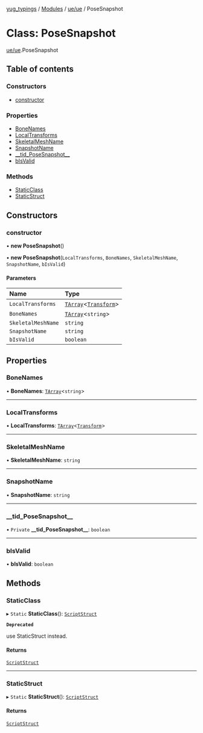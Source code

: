 [yug_typings](../README.md) / [Modules](../modules.md) / [ue/ue](../modules/ue_ue.md) / PoseSnapshot

# Class: PoseSnapshot

[ue/ue](../modules/ue_ue.md).PoseSnapshot

## Table of contents

### Constructors

- [constructor](ue_ue.PoseSnapshot.md#constructor)

### Properties

- [BoneNames](ue_ue.PoseSnapshot.md#bonenames)
- [LocalTransforms](ue_ue.PoseSnapshot.md#localtransforms)
- [SkeletalMeshName](ue_ue.PoseSnapshot.md#skeletalmeshname)
- [SnapshotName](ue_ue.PoseSnapshot.md#snapshotname)
- [\_\_tid\_PoseSnapshot\_\_](ue_ue.PoseSnapshot.md#__tid_posesnapshot__)
- [bIsValid](ue_ue.PoseSnapshot.md#bisvalid)

### Methods

- [StaticClass](ue_ue.PoseSnapshot.md#staticclass)
- [StaticStruct](ue_ue.PoseSnapshot.md#staticstruct)

## Constructors

### constructor

• **new PoseSnapshot**()

• **new PoseSnapshot**(`LocalTransforms`, `BoneNames`, `SkeletalMeshName`, `SnapshotName`, `bIsValid`)

#### Parameters

| Name | Type |
| :------ | :------ |
| `LocalTransforms` | [`TArray`](../interfaces/ue_puerts.TArray.md)<[`Transform`](ue_ue_s.Transform.md)\> |
| `BoneNames` | [`TArray`](../interfaces/ue_puerts.TArray.md)<`string`\> |
| `SkeletalMeshName` | `string` |
| `SnapshotName` | `string` |
| `bIsValid` | `boolean` |

## Properties

### BoneNames

• **BoneNames**: [`TArray`](../interfaces/ue_puerts.TArray.md)<`string`\>

___

### LocalTransforms

• **LocalTransforms**: [`TArray`](../interfaces/ue_puerts.TArray.md)<[`Transform`](ue_ue_s.Transform.md)\>

___

### SkeletalMeshName

• **SkeletalMeshName**: `string`

___

### SnapshotName

• **SnapshotName**: `string`

___

### \_\_tid\_PoseSnapshot\_\_

• `Private` **\_\_tid\_PoseSnapshot\_\_**: `boolean`

___

### bIsValid

• **bIsValid**: `boolean`

## Methods

### StaticClass

▸ `Static` **StaticClass**(): [`ScriptStruct`](ue_ue.ScriptStruct.md)

**`Deprecated`**

use StaticStruct instead.

#### Returns

[`ScriptStruct`](ue_ue.ScriptStruct.md)

___

### StaticStruct

▸ `Static` **StaticStruct**(): [`ScriptStruct`](ue_ue.ScriptStruct.md)

#### Returns

[`ScriptStruct`](ue_ue.ScriptStruct.md)
